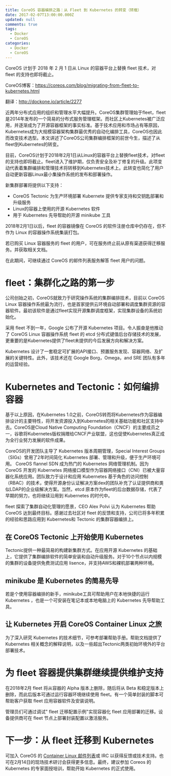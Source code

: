 ```yaml
---
title: CoreOS 容器编排之路：从 Fleet 到 Kubernetes 的转变（转载）
date: 2017-02-07T13:00:00.000Z
updated: null
comments: true
tags:
  - Docker
  - CoreOS
categories:
  - Docker
  - CoreOS
---
```


CoreOS 计划于 2018 年 2 月 1 日从 Linux 的容器平台上替换 fleet 技术，对 fleet 的支持也即将截止。

<!-- more -->

CoreOS博客：https://coreos.com/blog/migrating-from-fleet-to-kubernetes.html

翻译：http://dockone.io/article/2277

近两年分布式应用的组织和管理水平大幅提升。CoreOS集群管理始于fleet，fleet是2014年发布的一个简易的分布式服务管理框架。而社区上Kubernetes被广泛应用，并逐渐成为了开源容器框架的事实标准。基于技术应用和市场占有等原因，Kubernetes成为大规模容器架构集群最优秀的自动化编排工具，CoreOS也因此而改变技术选型。本文讲述了CoreOS公司集群编排框架的前世今生，描述了从fleet到Kubernetes的转变。

目前，CoreOS计划于2018年2月1日从Linux的容器平台上替换fleet技术，对fleet的支持也即将截止。fleet进入了维护期，仅负责安全及补丁修复的升级。此项变动代表着集群编排和管理技术将转移到Kubernetes技术上。此转变也简化了用户自动更新容器Linux最小集操作系统的发布和部署操作。

新集群部署将提供以下支持：

- CoreOS Tectonic 为生产环境部署 Kubernete 提供专家支持和交钥匙部署和升级服务
- Linux的容器上使用的开源 Kubernetes 软件
- 用于 Kubernetes 先导帮助的开源 minikube 工具

2018年2月1日以后，fleet 的容器镜像在 CoreOS 的软件注册仓库中仍存在，但不作为 Linux 的容器操作系统集装打包。

若已购买 Linux 容器服务的 fleet 的用户，可在服务终止前从原有渠道获得迁移服务。并获取相关文档。

在此期间，可继续通过 CoreOS 的邮件列表服务解答 fleet 用户的问题。

# fleet：集群化之路的第一步

公司创始之初，CoreOS就致力于研究操作系统的集群编排技术，目前以 CoreOS Linux 容器操作系统最为流行，也是首家提供云环境自动部署和调度集群资源的容器软件。最初该软件是通过fleet实现开源集群调度框架，实现集群设备的系统初始化。

采用 fleet 不到一年，Google 公布了开源 Kubernetes 项目。令人振奋是他推动了 CoreOS Linux 容器操作系统 fleet 的 etcd 分布式键值后台存储技术的发展，更重要的是Kubernetes提供了fleet未提供的今后发展方向和解决方案。

Kubernetes 设计了一套稳定可扩展的API接口、预置服务发现、容器网络、及扩展的关键特性。此外，该技术还在 Google Borg，Omega，and SRE 团队有多年的运营经验。

# Kubernetes and Tectonic：如何编排容器

基于以上原因，在Kubernetes 1.0之前，CoreOS转而将Kubernetes作为容器编排设计的主要特性，将开发资源投入到Kubernetes的相关基础功能和社区支持中去。CoreOS是Cloud Native Computing Foundation（CNCF）的主要成员之一，谷歌将Kubernetes版权捐赠给CNCF产业联盟，这也促使Kubernetes真正成为全行业努力发展的软件成果。

CoreOS的开发团队主导了 Kubernetes 版本周期管理，Special Interest Groups（SIGs）曾用了2年时间简化 Kubernetes 部署、管理和升级，便于生产环境可用。 CoreOS flannel SDN 成为热门的 Kubernetes 网络管理机制。因为 CoreOS 开发的 Kubernetes 网络接口模型作为容器网络接口（CNI）已被大量容器化系统应用。团队致力于设计和应用 Kubernetes 基于角色的访问控制（RBAC）的技术，使得开源身份认证解决方案dex的团队补充了认证提供商和类似LDAP的企业级解决方案。当然，etcd 原本作为fleet的后台数据存储，代表了早期的努力，也将继续沿用到 Kubernetes 的时代中。

fleet 探索了集群自动化管理的愿景，CEO Alex Polvi 认为 Kubernetes 帮助 CoreOS 达到最终目标。感谢过去社区对 fleet 的反馈和支持，公司已将多年积累的经验和思路应用到 Kubernetes和 Tectonic 的集群容器编排上。

## 在 CoreOS Tectonic 上开始使用 Kubernetes

Tectonic提供一种最简易的构建新集群方式。在应用开源 Kubernetes 的基础上，它提供了集群编排软件的简单安装和自动升级服务。对于10个节点以内规模的集群的设备提供免费测试应用 lisence，并支持AWS和裸机部署两种环境。

## minikube 是 Kubernetes 的简易先导

若是个使用容器编排的新手，minikube工具可帮助用户在本地快捷的运行 Kubernetes ，也是一个可安装在笔记本或本地电脑上的 Kubernetes 先导帮助工具。

## 让 Kubernetes 开启 CoreOS Container Linux 之旅

为了深入研究 Kubernetes 的技术细节，可参考部署帮助手册。帮助文档提供了 Kubernetes 相关概念的解释说明，以及一些超出Tectonic两类初始环境外的平台部署技术。

# 为 fleet 容器提供集群继续提供维护支持

在2018年2月 fleet 将从容器的 Alpha 版本上删除，随后将从 Beta 和稳定版本上删除，而此后版本可通过运行容器环境继续使用 fleet。有一个简单封装的脚本可帮助客户获取 fleet 应用容器软件及安装说明。

管理员们可通过调试" fleet 迁移配置示例"实现容器化 fleet 应用部署的迁移。设备提供商可在 fleet 节点上部署封装配置以激活服务。

# 下一步：从 fleet 迁移到 Kubernetes

可加入 CoreOS 的 [Container Linux 邮件列表](https://groups.google.com/forum/#!forum/coreos-user)或 IRC 以获得反馈或技术支持。也可在2月14日的现场技术研讨会获得更多信息。最终，建议参加 Coreos 的 Kubernetes 的专家面授培训，帮助开始 Kubernetes 的正式使用。

